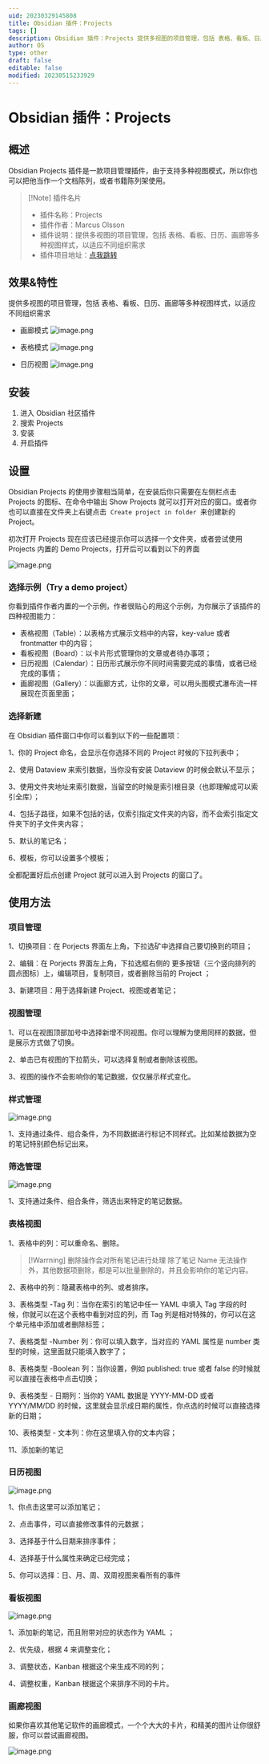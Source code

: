 ```yaml
---
uid: 20230329145808
title: Obsidian 插件：Projects
tags: []
description: Obsidian 插件：Projects 提供多视图的项目管理，包括 表格、看板、日历、画廊等多种视图样式，以适应不同组织需求
author: OS
type: other
draft: false
editable: false
modified: 20230515233929
---
```


# Obsidian 插件：Projects

## 概述

Obsidian Projects 插件是一款项目管理插件，由于支持多种视图模式，所以你也可以把他当作一个文档陈列，或者书籍陈列架使用。

> [!Note] 插件名片
> - 插件名称：Projects
> - 插件作者：Marcus Olsson
> - 插件说明：提供多视图的项目管理，包括 表格、看板、日历、画廊等多种视图样式，以适应不同组织需求
> - 插件项目地址：[点我跳转](https://github.com/marcusolsson/obsidian-projects)

## 效果&特性

提供多视图的项目管理，包括 表格、看板、日历、画廊等多种视图样式，以适应不同组织需求

- 画廊模式
![image.png](https://cdn.pkmer.cn/images/80acb2021fedbba8d36f14996b830fab_MD5.png!pkmer)

- 表格模式
![image.png](https://cdn.pkmer.cn/images/ba38a1c66dfeb8329634503761959f67_MD5.png!pkmer)

- 日历视图
![image.png](https://cdn.pkmer.cn/images/eb9b97454d67f93e568debc7bf120389_MD5.png!pkmer)

## 安装

1. 进入 Obsidian 社区插件
2. 搜索 Projects
3. 安装
4. 开启插件

## 设置

Obsidian Projects 的使用步骤相当简单，在安装后你只需要在左侧栏点击 Projects 的图标、在命令中输出 Show Projects 就可以打开对应的窗口。或者你也可以直接在文件夹上右键点击  `Create project in folder`  来创建新的 Project。

初次打开 Projects 现在应该已经提示你可以选择一个文件夹，或者尝试使用 Projects 内置的 Demo Projects，打开后可以看到以下的界面

![image.png](https://cdn.pkmer.cn/images/b0c142fd84b8094b5bb60e608c8a6d0e_MD5.png!pkmer)

### 选择示例（Try a demo project）

你看到插件作者内置的一个示例，作者很贴心的用这个示例，为你展示了该插件的四种视图能力：

- 表格视图（Table）：以表格方式展示文档中的内容，key-value 或者 frontmatter 中的内容；
- 看板视图（Board）：以卡片形式管理你的文章或者待办事项；
- 日历视图（Calendar）：日历形式展示你不同时间需要完成的事情，或者已经完成的事情；
- 画廊视图（Gallery）：以画廊方式，让你的文章，可以用头图模式瀑布流一样展现在页面里面；

### 选择新建

在 Obsidian 插件窗口中你可以看到以下的一些配置项：

1、你的 Project 命名，会显示在你选择不同的 Project 时候的下拉列表中；

2、使用 Dataview 来索引数据，当你没有安装 Dataview 的时候会默认不显示；

3、使用文件夹地址来索引数据，当留空的时候是索引根目录（也即理解成可以索引全库）；

4、包括子路径，如果不包括的话，仅索引指定文件夹的内容，而不会索引指定文件夹下的子文件夹内容；

5、默认的笔记名；

6、模板，你可以设置多个模板；

全都配置好后点创建 Project 就可以进入到 Projects 的窗口了。

## 使用方法

### 项目管理

1、切换项目：在 Porjects 界面左上角，下拉选矿中选择自己要切换到的项目；

2、编辑：在 Porjects 界面左上角，下拉选框右侧的 更多按钮（三个竖向排列的圆点图标）上，编辑项目，复制项目，或者删除当前的 Project ；

3、新建项目：用于选择新建 Project、视图或者笔记；

### 视图管理

1、可以在视图顶部加号中选择新增不同视图。你可以理解为使用同样的数据，但是展示方式做了切换。

2、单击已有视图的下拉箭头，可以选择复制或者删除该视图。

3、视图的操作不会影响你的笔记数据，仅仅展示样式变化。

### 样式管理

![image.png](https://cdn.pkmer.cn/images/4334bc9fc045f441d8df86fee96c89a4_MD5.png!pkmer)

1、支持通过条件、组合条件，为不同数据进行标记不同样式。比如某给数据为空的笔记特别颜色标记出来。

### 筛选管理

![image.png](https://cdn.pkmer.cn/images/e6ec972caef4f71a92bf3537b99968e3_MD5.png!pkmer)

1、支持通过条件、组合条件，筛选出来特定的笔记数据。

### 表格视图

1、表格中的列：可以重命名、删除。

>[!Warrning] 删除操作会对所有笔记进行处理
>除了笔记 Name 无法操作外，其他数据项删除，都是可以批量删除的，并且会影响你的笔记内容。

2、表格中的列：隐藏表格中的列、或者排序。

3、表格类型 -Tag 列：当你在索引的笔记中任一 YAML 中填入 Tag 字段的时候，你就可以在这个表格中看到对应的列，而 Tag 列是相对特殊的，你可以在这个单元格中添加或者删除标签；

7、表格类型 -Number 列：你可以填入数字，当对应的 YAML 属性是 number 类型的时候，这里面就只能填入数字了；

8、表格类型 -Boolean 列：当你设置，例如 published: true 或者 false 的时候就可以直接在表格中点击切换；

9、表格类型 - 日期列：当你的 YAML 数据是 YYYY-MM-DD 或者 YYYY/MM/DD 的时候，这里就会显示成日期的属性，你点选的时候可以直接选择新的日期；

10、表格类型 - 文本列：你在这里填入你的文本内容；

11、添加新的笔记

### 日历视图

![image.png](https://cdn.pkmer.cn/images/eb9b97454d67f93e568debc7bf120389_MD5.png!pkmer)

1、你点击这里可以添加笔记；

2、点击事件，可以直接修改事件的元数据；

3、选择基于什么日期来排序事件；

4、选择基于什么属性来确定已经完成；

5、你可以选择：日、月、周、双周视图来看所有的事件

### 看板视图

![image.png](https://cdn.pkmer.cn/images/5d911f78191b108c8632b3d3078d8da0_MD5.png!pkmer)

1、添加新的笔记，而且附带对应的状态作为 YAML ；

2、优先级，根据 4 来调整变化；

3、调整状态，Kanban 根据这个来生成不同的列；

4、调整权重，Kanban 根据这个来排序不同的卡片。

### 画廊视图

如果你喜欢其他笔记软件的画廊模式，一个个大大的卡片，和精美的图片让你很舒服，你可以尝试画廊视图。

![image.png](https://cdn.pkmer.cn/images/80acb2021fedbba8d36f14996b830fab_MD5.png!pkmer)
